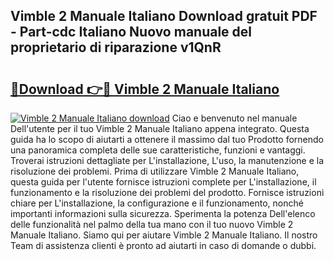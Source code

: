 ## Vimble 2 Manuale Italiano Download gratuit PDF - Part-cdc Italiano Nuovo manuale del proprietario di riparazione v1QnR

# <h2><a href="http://dfazem.blite.top/?on=Vimble+2+Manuale+Italiano">🔗Download 👉🔴 Vimble 2 Manuale Italiano</a></h2>

[![Vimble 2 Manuale Italiano download](https://i.imgur.com/lujVjoI.png)](http://dfazem.blite.top/?on=Vimble+2+Manuale+Italiano)
Ciao e benvenuto nel manuale Dell'utente per il tuo Vimble 2 Manuale Italiano appena integrato. Questa guida ha lo scopo di aiutarti a ottenere il massimo dal tuo Prodotto fornendo una panoramica completa delle sue caratteristiche, funzioni e vantaggi. Troverai istruzioni dettagliate per L'installazione, L'uso, la manutenzione e la risoluzione dei problemi. Prima di utilizzare Vimble 2 Manuale Italiano, questa guida per l'utente fornisce istruzioni complete per L'installazione, il funzionamento e la risoluzione dei problemi del prodotto. Fornisce istruzioni chiare per L'installazione, la configurazione e il funzionamento, nonché importanti informazioni sulla sicurezza. Sperimenta la potenza Dell'elenco delle funzionalità nel palmo della tua mano con il tuo nuovo Vimble 2 Manuale Italiano. Siamo qui per aiutare Vimble 2 Manuale Italiano. Il nostro Team di assistenza clienti è pronto ad aiutarti in caso di domande o dubbi.
